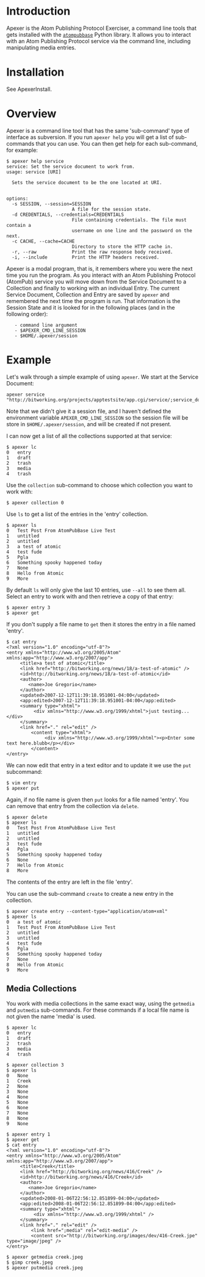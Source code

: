 # Introduction #

Apexer is the Atom Publishing Protocol Exerciser, a command line tools that gets installed with the [`atompubbase`](AtomPubBase.md) Python library. It allows you to interact with an Atom Publishing Protocol service via the command line, including manipulating media entries.

# Installation #

See ApexerInstall.

# Overview #

Apexer is a command line tool that has the same 'sub-command' type of interface as subversion. If you run `apexer help` you will get a list of sub-commands that you can use. You can then get help for each sub-command, for example:
```
$ apexer help service
service: Set the service document to work from.
usage: service [URI]

  Sets the service document to be the one located at URI.


options:
  -s SESSION, --session=SESSION
                        A file for the session state.
  -d CREDENTIALS, --credentials=CREDENTIALS
                        File containing credentials. The file must contain a
                        username on one line and the password on the next.
  -c CACHE, --cache=CACHE
                        Directory to store the HTTP cache in.
  -r, --raw             Print the raw response body received.
  -i, --include         Print the HTTP headers received.
```

Apexer is a modal program, that is, it remembers where you were the next time you run the program. As you interact with an Atom Publishing Protocol (AtomPub) service you will move down from the Service Document to a Collection and finally to working with an individual Entry. The current Service Document, Collection and Entry are saved by `apexer` and remembered the next time the program is run. That information is the Session State and it is looked for in the following places (and in the following order):

```
   - command line argument
   - $APEXER_CMD_LINE_SESSION
   - $HOME/.apexer/session
```

# Example #

Let's walk through a simple example of using `apexer`. We start at the Service Document:
```
apexer service "http://bitworking.org/projects/apptestsite/app.cgi/service/;service_document"
```

Note that we didn't give it a session file, and I haven't defined the environment variable `APEXER_CMD_LINE_SESSION` so the session file will be store in `$HOME/.apexer/session`, and will be created if not present.

I can now get a list of all the collections supported at that service:

```
$ apexer lc
0   entry
1   draft
2   trash
3   media
4   trash
```

Use the `collection` sub-command to choose which collection you want to work with:

```
$ apexer collection 0
```

Use `ls` to get a list of the entries in the 'entry' collection.

```
$ apexer ls
0   Test Post From AtomPubBase Live Test
1   untitled
2   untitled
3   a test of atomic
4   test fude
5   Pgla
6   Something spooky happened today
7   None
8   Hello from Atomic
9   More
```

By default `ls` will only give the last 10 entries, use `--all` to see them all. Select an entry to work with and then retrieve a copy of that entry:

```
$ apexer entry 3
$ apexer get
```

If you don't supply a file name to `get` then it stores the entry in a file named 'entry'.

```
$ cat entry
<?xml version="1.0" encoding="utf-8"?>
<entry xmlns="http://www.w3.org/2005/Atom" xmlns:app="http://www.w3.org/2007/app">
     <title>a test of atomic</title>
     <link href="http://bitworking.org/news/18/a-test-of-atomic" />
     <id>http://bitworking.org/news/18/a-test-of-atomic</id>
     <author>
        <name>Joe Gregorio</name>
     </author>
     <updated>2007-12-12T11:39:18.951001-04:00</updated>
     <app:edited>2007-12-12T11:39:18.951001-04:00</app:edited>
     <summary type="xhtml">
          <div xmlns="http://www.w3.org/1999/xhtml">just testing...</div>
     </summary>
     <link href="." rel="edit" />
         <content type="xhtml">
              <div xmlns="http://www.w3.org/1999/xhtml"><p>Enter some text here.blubb</p></div>
         </content>
</entry>
```

We can now edit that entry in a text editor and to update it we use the `put` subcommand:

```
$ vim entry
$ apexer put
```

Again, if no file name is given then `put` looks for a file named 'entry'. You can remove that entry from the collection via `delete`.

```
$ apexer delete
$ apexer ls
0   Test Post From AtomPubBase Live Test
1   untitled
2   untitled
3   test fude
4   Pgla
5   Something spooky happened today
6   None
7   Hello from Atomic
8   More
```

The contents of the entry are left in the file 'entry'.

You can use the sub-command `create` to create a new entry in the collection.

```
$ apexer create entry --content-type="application/atom+xml"
$ apexer ls
0   a test of atomic
1   Test Post From AtomPubBase Live Test
2   untitled
3   untitled
4   test fude
5   Pgla
6   Something spooky happened today
7   None
8   Hello from Atomic
9   More
```

## Media Collections ##

You work with media collections in the same exact way, using the `getmedia` and `putmedia` sub-commands. For these commands if a local file name is not given the name 'media' is used.

```
$ apexer lc
0   entry
1   draft
2   trash
3   media
4   trash

$ apexer collection 3
$ apexer ls
0   None
1   Creek
2   None
3   None
4   None
5   None
6   None
7   None
8   None
9   None

$ apexer entry 1
$ apexer get
$ cat entry
<?xml version="1.0" encoding="utf-8"?>
<entry xmlns="http://www.w3.org/2005/Atom" xmlns:app="http://www.w3.org/2007/app">
     <title>Creek</title>
     <link href="http://bitworking.org/news/416/Creek" />
     <id>http://bitworking.org/news/416/Creek</id>
     <author>
        <name>Joe Gregorio</name>
     </author>
     <updated>2008-01-06T22:56:12.851899-04:00</updated>
     <app:edited>2008-01-06T22:56:12.851899-04:00</app:edited>
     <summary type="xhtml">
          <div xmlns="http://www.w3.org/1999/xhtml" />
     </summary>
     <link href="." rel="edit" />
         <link href=";media" rel="edit-media" />
         <content src="http://bitworking.org/images/dev/416-Creek.jpe" type="image/jpeg" />
</entry>

$ apexer getmedia creek.jpeg
$ gimp creek.jpeg
$ apexer putmedia creek.jpeg
```